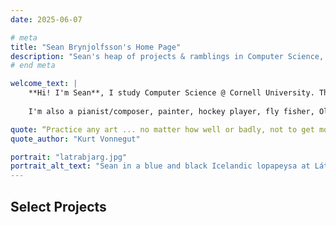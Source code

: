 ```yaml
---
date: 2025-06-07

# meta
title: "Sean Brynjolfsson's Home Page"
description: "Sean's heap of projects & ramblings in Computer Science, with special affinity for Vision, Graphics, Robotics, and Agricultural Technology."  
# end meta

welcome_text: |
    **Hi! I'm Sean**, I study Computer Science @ Cornell University. This page summarizes my undergraduate work in computer graphics/vision, robotics, and simulation.
    
    I'm also a pianist/composer, painter, hockey player, fly fisher, Old Norse/Latin poetry enthusiast, graphic designer, and soon-to-be figure skater!

quote: “Practice any art ... no matter how well or badly, not to get money and fame, but to experience becoming, to find out what’s inside you, to make your soul grow.”
quote_author: "Kurt Vonnegut"

portrait: "latrabjarg.jpg"
portrait_alt_text: "Sean in a blue and black Icelandic lopapeysa at Látrabjarg."
---
```

## Select Projects